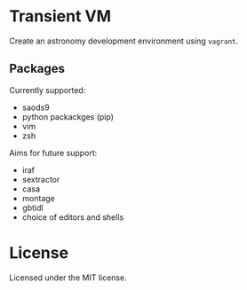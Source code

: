 # Transient VM
Create an astronomy development environment using ``vagrant``.


## Packages
Currently supported:
* saods9
* python packackges (pip)
* vim
* zsh

Aims for future support:
* iraf
* sextractor
* casa
* montage
* gbtidl
* choice of editors and shells


# License
Licensed under the MIT license.
